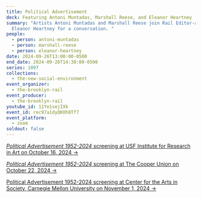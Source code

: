 ```yaml
---
title: Political Advertisement
deck: Featuring Antoni Muntadas, Marshall Reese, and Eleanor Heartney
summary: "Artists Antoni Muntadas and Marshall Reese join Rail Editor-at-Large
  Eleanor Heartney for a conversation. "
people:
  - person: antoni-muntadas
  - person: marshall-reese
  - person: eleanor-heartney
date: 2024-09-26T13:00:00-0500
end_date: 2024-09-26T14:30:00-0500
series: 1097
collections:
  - the-new-social-environment
event_organizer:
  - the-brooklyn-rail
event_producer:
  - the-brooklyn-rail
youtube_id: 11Ye1sejIXk
event_id: rec97a1dyQKOh8Tf7
event_platform:
  - zoom
soldout: false
---
```

[*P﻿olitical Advertisement 1952-2024* screening at USF Institute for Research in Art on October 16, 2024 → ](http://fastbook.cvpa.usf.edu/fbonline/displayevent.asp?date=10/16/2024&eventnumber=8169)

[*Political Advertisement 1952-2024* screening at The Cooper Union on October 22, 2024 →](https://cooper.edu/events-and-exhibitions/events/political-advertisement-1952-2024-screening-and-panel)

[Political Advertisement 1952-2024 screening at Center for the Arts in Society, Carnegie Mellon University on November 1, 2024 →](https://www.cmu.edu/cas/events/2024-25/fall/political-advertisement-xi.html)
